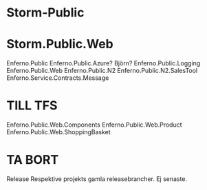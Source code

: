 # Storm-Public
Storm.Public.Web
================
Enferno.Public
Enferno.Public.Azure? Björn?
Enferno.Public.Logging
Enferno.Public.Web
Enferno.Public.N2
Enferno.Public.N2.SalesTool
Enferno.Service.Contracts.Message

TILL TFS
========
Enferno.Public.Web.Components
Enferno.Public.Web.Product
Enferno.Public.Web.ShoppingBasket

TA BORT
=======
Release
Respektive projekts gamla releasebrancher. Ej senaste.
